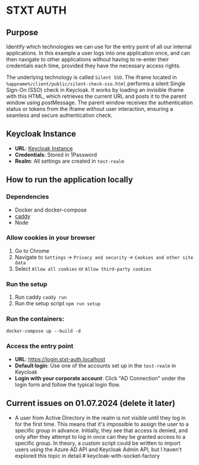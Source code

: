 # STXT AUTH

## Purpose

Identify which technologies we can use for the entry point of all our internal applications. In this example a user logs into one application once, and can then navigate to other applications without having to re-enter their credentials each time, provided they have the necessary access rights.

The underlying technology is called `Silent SSO`.
The iframe located in `%appname%/client/public/silent-check-sso.html` performs a silent Single Sign-On (SSO) check in Keycloak. It works by loading an invisible iframe with this HTML, which retrieves the current URL and posts it to the parent window using postMessage. The parent window receives the authentication status or tokens from the iframe without user interaction, ensuring a seamless and secure authentication check.

## Keycloak Instance

- **URL**: [Keycloak Instance](https://keycloak-dev.as.swisstxt.ch/)
- **Credentials**: Stored in 1Password
- **Realm**: All settings are created in `test-realm`

## How to run the application locally

### Dependencies
- Docker and docker-compose
- [caddy](https://caddyserver.com/docs/install)
- Node

### Allow cookies in your browser
1. Go to Chrome
2. Navigate to `Settings` -> `Privacy and security` -> `Cookies and other site data`
3. Select `Allow all cookies` or `Allow third-party cookies`

### Run the setup
1. Run caddy `caddy run`
2. Run the setup script `npm run setup`

###  Run the containers:
```
docker-compose up --build -d
```
### Access the entry point
- **URL**: https://login.stxt-auth.localhost
- **Default login**: Use one of the accounts set up in the `test-realm` in Keycloak
- **Login with your corporate account**: Click "AD Connection" under the login form and follow the typical login flow.


## Current issues on 01.07.2024 (delete it later)
- A user from Active Directory in the realm is not visible until they log in for the first time. This means that it's impossible to assign the user to a specific group in advance. Initially, they see that access is denied, and only after they attempt to log in once can they be granted access to a specific group. In theory, a custom script could be written to import users using the Azure AD API and Keycloak Admin API, but I haven't explored this topic in detail.# keycloak-with-socket-factory
